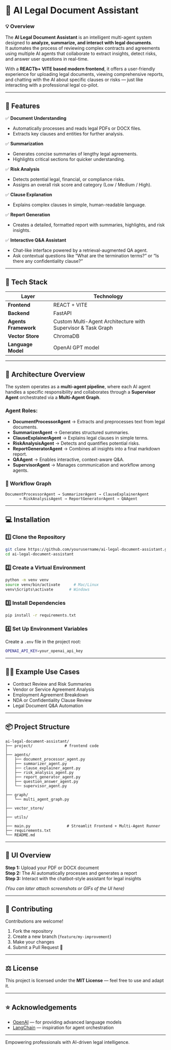 # 📄 AI Legal Document Assistant

### 💡 Overview  
The **AI Legal Document Assistant** is an intelligent multi-agent system designed to **analyze, summarize, and interact with legal documents**.  
It automates the process of reviewing complex contracts and agreements using multiple AI agents that collaborate to extract insights, detect risks, and answer user questions in real-time.

With a **REACTb+ VITE based modern frontend**, it offers a user-friendly experience for uploading legal documents, viewing comprehensive reports, and chatting with the AI about specific clauses or risks — just like interacting with a professional legal co-pilot.

---

## 🚀 Features

✅ **Document Understanding**  
- Automatically processes and reads legal PDFs or DOCX files.  
- Extracts key clauses and entities for further analysis.

✅ **Summarization**  
- Generates concise summaries of lengthy legal agreements.  
- Highlights critical sections for quicker understanding.

✅ **Risk Analysis**  
- Detects potential legal, financial, or compliance risks.  
- Assigns an overall risk score and category (Low / Medium / High).

✅ **Clause Explanation**  
- Explains complex clauses in simple, human-readable language.

✅ **Report Generation**  
- Creates a detailed, formatted report with summaries, highlights, and risk insights.

✅ **Interactive Q&A Assistant**  
- Chat-like interface powered by a retrieval-augmented QA agent.  
- Ask contextual questions like “What are the termination terms?” or “Is there any confidentiality clause?”

---

## 🧠 Tech Stack

| Layer | Technology |
|-------|-------------|
| **Frontend** | REACT + VITE |
| **Backend** | FastAPI |
| **Agents Framework** | Custom Multi-Agent Architecture with Supervisor & Task Graph |
| **Vector Store** | ChromaDB |
| **Language Model** | OpenAI GPT model |

---

## 🧩 Architecture Overview

The system operates as a **multi-agent pipeline**, where each AI agent handles a specific responsibility and collaborates through a **Supervisor Agent** orchestrated via a **Multi-Agent Graph**.

### Agent Roles:
- **DocumentProcessorAgent** → Extracts and preprocesses text from legal documents.  
- **SummarizerAgent** → Generates structured summaries.  
- **ClauseExplainerAgent** → Explains legal clauses in simple terms.  
- **RiskAnalysisAgent** → Detects and quantifies potential risks.  
- **ReportGeneratorAgent** → Combines all insights into a final markdown report.  
- **QAAgent** → Enables interactive, context-aware Q&A.  
- **SupervisorAgent** → Manages communication and workflow among agents.

### 🧩 Workflow Graph
```
DocumentProcessorAgent → SummarizerAgent → ClauseExplainerAgent 
      → RiskAnalysisAgent → ReportGeneratorAgent → QAAgent
```

---

## 💻 Installation

### 1️⃣ Clone the Repository
```bash
git clone https://github.com/yourusername/ai-legal-document-assistant.git
cd ai-legal-document-assistant
```

### 2️⃣ Create a Virtual Environment
```bash
python -m venv venv
source venv/bin/activate      # Mac/Linux
venv\Scripts\activate       # Windows
```

### 3️⃣ Install Dependencies
```bash
pip install -r requirements.txt
```

### 4️⃣ Set Up Environment Variables
Create a `.env` file in the project root:
```bash
OPENAI_API_KEY=your_openai_api_key
```

---

## 🧑‍💼 Example Use Cases

- Contract Review and Risk Summaries  
- Vendor or Service Agreement Analysis  
- Employment Agreement Breakdown  
- NDA or Confidentiality Clause Review  
- Legal Document Q&A Automation  

---

## 📦 Project Structure

```
ai-legal-document-assistant/
├── project/              # frontend code
│
├── agents/
│   ├── document_processor_agent.py
│   ├── summarizer_agent.py
│   ├── clause_explainer_agent.py
│   ├── risk_analysis_agent.py
│   ├── report_generator_agent.py
│   ├── question_answer_agent.py
│   └── supervisor_agent.py
│
├── graph/
│   └── multi_agent_graph.py
│
├── vector_store/
│
├── utils/
│
├── main.py                # Streamlit Frontend + Multi-Agent Runner
├── requirements.txt
└── README.md
```

---

## 🎨 UI Overview

**Step 1:** Upload your PDF or DOCX document  
**Step 2:** The AI automatically processes and generates a report  
**Step 3:** Interact with the chatbot-style assistant for legal insights  

*(You can later attach screenshots or GIFs of the UI here)*

---


## 🤝 Contributing

Contributions are welcome!  

1. Fork the repository  
2. Create a new branch (`feature/my-improvement`)  
3. Make your changes  
4. Submit a Pull Request 🚀

---

## ⚖️ License

This project is licensed under the **MIT License** — feel free to use and adapt it.

---

## ⭐ Acknowledgements
- [OpenAI](https://openai.com/) — for providing advanced language models  
- [LangChain](https://www.langchain.com/) — inspiration for agent orchestration  

---

Empowering professionals with AI-driven legal intelligence.
